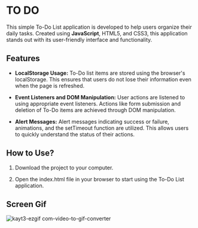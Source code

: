 # TO DO

This simple To-Do List application is developed to help users organize their daily tasks. Created using **JavaScript**, HTML5, and CSS3, this application stands out with its user-friendly interface and functionality.

## Features

* **LocalStorage Usage:**
To-Do list items are stored using the browser's localStorage. This ensures that users do not lose their information even when the page is refreshed.

* **Event Listeners and DOM Manipulation:**
User actions are listened to using appropriate event listeners. Actions like form submission and deletion of To-Do items are achieved through DOM manipulation.

* **Alert Messages:**
Alert messages indicating success or failure, animations, and the setTimeout function are utilized. This allows users to quickly understand the status of their actions.

## How to Use?

1. Download the project to your computer.
   
3. Open the index.html file in your browser to start using the To-Do List application.

## Screen Gif

![kayt3-ezgif com-video-to-gif-converter](https://github.com/serhatakhan/ToDo/assets/147662915/88084b00-4471-4447-9dc2-d86b1f2b44c8)

